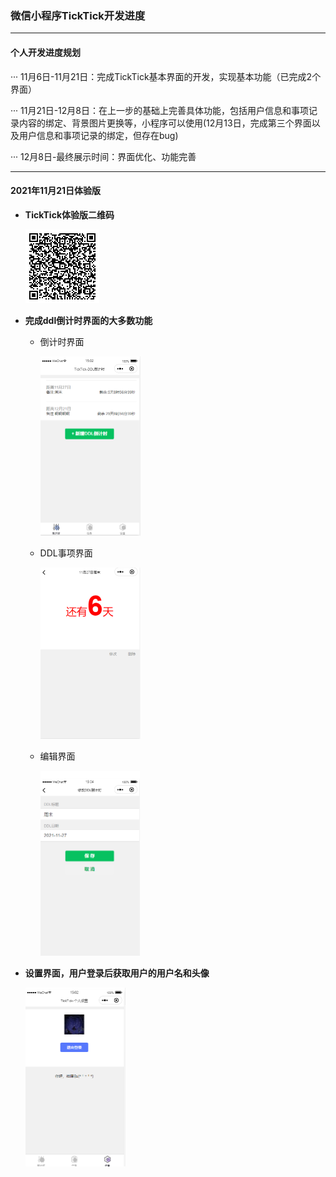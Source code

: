 ### 微信小程序TickTick开发进度

--------------------------------

#### 个人开发进度规划

··· 11月6日-11月21日：完成TickTick基本界面的开发，实现基本功能（已完成2个界面）

··· 11月21日-12月8日：在上一步的基础上完善具体功能，包括用户信息和事项记录内容的绑定、背景图片更换等，小程序可以使用(12月13日，完成第三个界面以及用户信息和事项记录的绑定，但存在bug)

··· 12月8日-最终展示时间：界面优化、功能完善

------------------

#### 2021年11月21日体验版

- **TickTick体验版二维码**

  <img src=".\img\oI4mh5d1VGl5DndECyNkyPwnnVZg.jpg" alt="oI4mh5d1VGl5DndECyNkyPwnnVZg" style="zoom:25%;" />

- **完成ddl倒计时界面的大多数功能**

  - 倒计时界面
  
    <img src=".\img\image-20211121150354579.png" alt="image-20211121150354579" style="zoom:50%;" />

  - DDL事项界面
  
    <img src=".\img\image-20211121150435908.png" alt="image-20211121150354579" style="zoom:50%;" />

  - 编辑界面
  
    <img src=".\img\image-20211121150521248.png" alt="image-20211121150354579" style="zoom:50%;" />

- **设置界面，用户登录后获取用户的用户名和头像**

  <img src=".\img\image-20211121150259118.png" alt="image-20211121150259118" style="zoom:50%;" />


